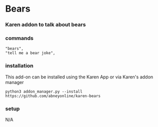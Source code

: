 # Bears

### Karen addon to talk about bears 

### commands

```
"bears",
"tell me a bear joke",
```

### installation

This add-on can be installed using the Karen App or via Karen's addon manager
```
python3 addon_manager.py --install https://github.com/abneyonline/karen-bears
```

### setup

N/A
